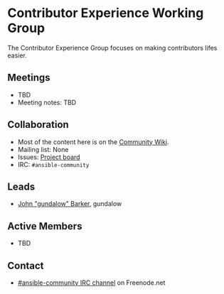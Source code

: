 # Contributor Experience Working Group

The Contributor Experience Group focuses on making contributors lifes easier.

## Meetings

* TBD
* Meeting notes: TBD

## Collaboration

* Most of the content here is on the [Community Wiki](https://github.com/ansible/community/wiki/Contributor%20Experience).
* Mailing list: None
* Issues: [Project board](https://github.com/ansible/community/projects/1?card_filter_query=label%3Acontributor_experience)
* IRC: `#ansible-community`

## Leads

* [John "gundalow" Barker](https://github.com/gundalow), gundalow


## Active Members

* TBD

## Contact

* [#ansible-community IRC channel](https://webchat.freenode.net/?channels=ansible-community) on Freenode.net
